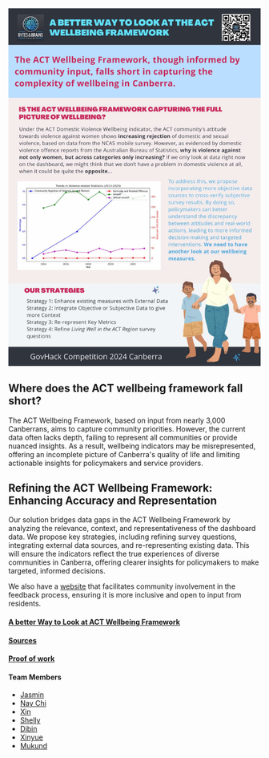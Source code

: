 ![Poster](Poster.jpg)


## Where does the  ACT wellbeing framework fall short?

The ACT Wellbeing Framework, based on input from nearly 3,000 Canberrans, aims to capture community priorities. However, the current data often lacks depth, failing to represent all communities or provide nuanced insights. As a result, wellbeing indicators may be misrepresented, offering an incomplete picture of Canberra's quality of life and limiting actionable insights for policymakers and service providers. 

## Refining the ACT Wellbeing Framework: Enhancing Accuracy and Representation

Our solution bridges data gaps in the ACT Wellbeing Framework by analyzing the relevance, context, and representativeness of the dashboard data. We propose key strategies, including refining survey questions, integrating external data sources, and re-representing existing data. This will ensure the indicators reflect the true experiences of diverse communities in Canberra, offering clearer insights for policymakers to make targeted, informed decisions.

We also have a [website](https://dibinjos.github.io/FeedbackWebsite) that facilitates community involvement in the feedback process, ensuring it is more inclusive and open to input from residents.

#### [A better Way to Look at ACT Wellbeing Framework](https://www.youtube.com/watch?v=xyWRiWa0bXQ)


#### [Sources](DataList.md)

#### [Proof of work](https://drive.google.com/drive/folders/1CWhqo3r4nDi1wAdEHaN1aQyySfROTmJk?usp=drive_link) 

#### Team Members
- [Jasmin](https://www.linkedin.com/in/jasmin-zhou-a53829293)
- [Nay Chi](https://www.linkedin.com/in/nay-chi-than-shwe-64b653165)
- [Xin](https://www.linkedin.com/in/xin-wang-0359192ab/)
- [Shelly](https://www.linkedin.com/in/hsuan-chu-s-70837a214)
- [Dibin](https://www.linkedin.com/in/dibin-joseph-956b377b)
- [Xinyue](https://linkedin.com/in/xinyue-li-38653315a
)
- [Mukund](https://www.linkedin.com/in/mukund-srinivas
)